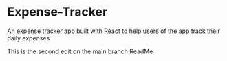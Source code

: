 # Expense-Tracker
An expense tracker app built with React to help users of the app track their daily expenses


This is the second edit on the main branch ReadMe
